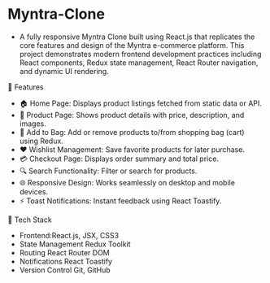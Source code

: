 # Myntra-Clone
- A fully responsive Myntra Clone built using React.js that replicates the core features and design of the Myntra e-commerce platform.
This project demonstrates modern frontend development practices including React components, Redux state management, React Router navigation, and dynamic UI rendering.

🚀 Features
- 🏠 Home Page: Displays product listings fetched from static data or API.
- 🧥 Product Page: Shows product details with price, description, and images.
- 🛒 Add to Bag: Add or remove products to/from shopping bag (cart) using Redux.
- ❤️ Wishlist Management: Save favorite products for later purchase.
- 💳 Checkout Page: Displays order summary and total price.
- 🔍 Search Functionality: Filter or search for products.
- 🌐 Responsive Design: Works seamlessly on desktop and mobile devices.
- ⚡ Toast Notifications: Instant feedback using React Toastify.

🧰 Tech Stack
- Frontend:React.js, JSX, CSS3
- State Management	Redux Toolkit
- Routing	React Router DOM
- Notifications	React Toastify
- Version Control	Git, GitHub
